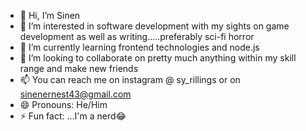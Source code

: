 - 👋 Hi, I’m Sinen
- 👀 I’m interested in software development with my sights on game development as well as writing.....preferably sci-fi horror
- 🌱 I’m currently learning frontend technologies and node.js
- 💞️ I’m looking to collaborate on pretty much anything within my skill range and make new friends
- 📫 You can reach me on instagram @ sy_rillings or on sinenernest43@gmail.com
- 😄 Pronouns: He/Him
- ⚡ Fun fact: ...I'm a nerd😂



